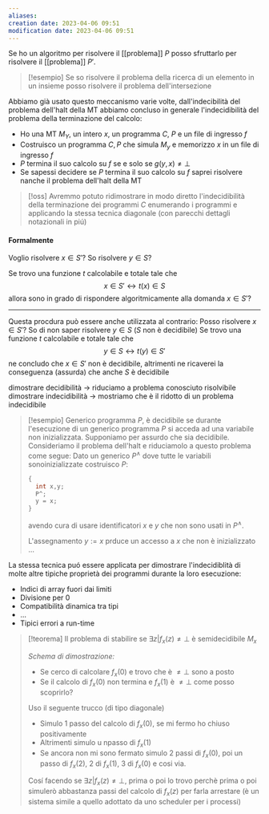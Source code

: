 ```yaml
---
aliases: 
creation date: 2023-04-06 09:51
modification date: 2023-04-06 09:51
---
```


Se ho un algoritmo per risolvere il [[problema]] $P$ posso sfruttarlo per risolvere il [[problema]] $P'$.


>[!esempio]
>Se so risolvere il problema della ricerca di un elemento in un insieme posso risolvere il problema dell'intersezione



Abbiamo già usato questo meccanismo varie volte, dall'indecibilità del problema dell'halt della MT abbiamo concluso in generale l'indecidibilità del problema della terminazione del calcolo:
- Ho una MT $M_{Y}$, un intero $x$, un programma $C$, $P$ e un file di ingresso $f$
- Costruisco un programma $C, P$ che simula $M_{y}$ e memorizzo $x$ in un file di ingresso $f$
- $P$ termina il suo calcolo su $f$ se e solo se $g(y,x) \neq \perp$
- Se sapessi decidere se $P$ termina il suo calcolo su $f$ saprei risolvere nanche il problema dell'halt della MT


>[!oss]
>Avremmo potuto ridimostrare in modo diretto l'indecidibilità della terminazione dei programmi $C$ enumerando i programmi e applicando la stessa tecnica diagonale (con parecchi dettagli notazionali in piú)


#### Formalmente
Voglio risolvere $x \in S'$?
So risolvere $y \in S$?

Se trovo una funzione $t$ calcolabile e totale tale che
$$ x \in S' \leftrightarrow t(x) \in S $$
allora sono in grado di rispondere algoritmicamente alla domanda $x \in S'$?

---
Questa procdura può essere anche utilizzata al contrario:
Posso risolvere $x \in S'$?
So di non saper risolvere $y \in S$ ($S$ non è decidibile)
Se trovo una funzione $t$ calcolabile e totale tale che
$$ y \in S \leftrightarrow  t(y) \in S' $$
ne concludo che $x \in S'$ non è decidibile, altrimenti ne ricaverei la conseguenza (assurda) che anche $S$ è decidibile

dimostrare decidibilità -> riduciamo a problema conosciuto risolvibile
dimostrare indecidibilità -> mostriamo che è il ridotto di un problema indecidibile

>[!esempio]
>Generico programma $P$, è decidibile se durante l'esecuzione di un generico programma $P$ si acceda ad una variabile non inizializzata.
>Supponiamo per assurdo che sia decidibile. Consideriamo il problema dell'halt e riduciamolo a questo problema come segue:
>Dato un generico $P^\land$ dove tutte le variabili sonoinizializzate costruisco $P$:
>```c
>{
>	int x,y;
>	P^;
>	y = x;
>}
>```
>avendo cura di usare identificatori $x$ e $y$ che non sono usati in $P^\land$.
>
>L'assegnamento $y := x$ prduce un accesso a $x$ che non è inizializzato
>...

La stessa tecnica puó essere applicata per dimostrare l'indecidiblità di molte altre tipiche proprietà dei programmi durante la loro esecuzione:
- Indici di array fuori dai limiti
- Divisione per 0
- Compatibilità dinamica tra tipi
- ...
- Tipici errori a run-time


>[!teorema]
>Il problema di stabilire se $\exists z | f_{x}(z) \neq \perp$ è semidecidibile $M_{x}$
>
>*Schema di dimostrazione:*
>- Se cerco di calcolare $f_{x}(0)$ e trovo che è $\neq \perp$ sono a posto
>- Se il calcolo di $f_{x}(0)$ non termina e $f_{x}(1)$ è $\neq \perp$ come posso scoprirlo?
>
>Uso il seguente trucco (di tipo diagonale)
>- Simulo 1 passo del calcolo di $f_{x}(0)$, se mi fermo ho chiuso positivamente
>- Altrimenti simulo u npasso di $f_{x}(1)$
>- Se ancora non mi sono fermato simulo 2 passi di $f_{x}(0)$, poi un passo di $f_{x}(2)$, 2 di $f_{x}(1)$, $3$ di $f_{x}(0)$ e cosi via.
>
>Cosí facendo se $\exists z | f_{x}(z) \neq \perp$, prima o poi lo trovo perchè prima o poi simulerò abbastanza passi del calcolo di $f_{x}(z)$ per farla arrestare (è un sistema simile a quello adottato da uno scheduler per i processi)  
